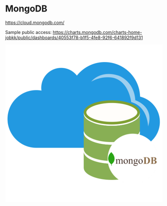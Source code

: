 # MongoDB

https://cloud.mongodb.com/

Sample public access: https://charts.mongodb.com/charts-home-jobkk/public/dashboards/40553f78-b1f5-4fe8-92f6-641892f9d131

<img src="../img/mongodb-logo.png"/>
